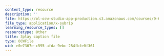 ```yaml
---
content_type: resource
description: ''
file: https://ol-ocw-studio-app-production.s3.amazonaws.com/courses/9-00sc-introduction-to-psychology-fall-2011/e0e7367ec595afda9ebc284fbfe0f361_syXplPKQb_o.srt
file_type: application/x-subrip
learning_resource_types: []
resourcetype: Other
title: 3play caption file
type: OCWFile
uid: e0e7367e-c595-afda-9ebc-284fbfe0f361
---
```

